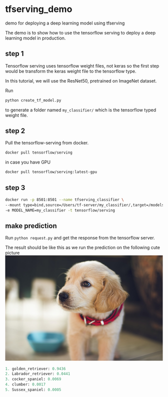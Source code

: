# tfserving_demo

demo for deploying a deep learning model using tfserving

The demo is to show how to use the tensorflow serving to deploy a deep learning model in production.

## step 1

Tensorflow serving uses tensorflow weight files, not keras so the first step would be transform the keras weight file to the tensorflow type.

In this tutorial, we will use the ResNet50, pretrained on ImageNet dataset.

Run

```bash
python create_tf_model.py
```

to generate a folder named `my_classifier/` which is the tensorflow typed weight file.

## step 2

Pull the tensorflow-serving from docker.

```bash
docker pull tensorflow/serving
```

in case you have GPU

```bash
docker pull tensorflow/serving:latest-gpu
```

## step 3

```bash
docker run -p 8501:8501 --name tfserving_classifier \
--mount type=bind,source=/Users/tf-server/my_classifier/,target=/models/my_classifier \
-e MODEL_NAME=my_classifier -t tensorflow/serving
```

## make prediction

Run `python request.py` and get the response from the tensorflow server.

The result should be like this as we run the prediction on the following cute picture
![Image of Yaktocat](dog.jpeg#center)

```python
1. golden_retriever: 0.9436
2. Labrador_retriever: 0.0441
3. cocker_spaniel: 0.0069
4. clumber: 0.0017
5. Sussex_spaniel: 0.0005
```
